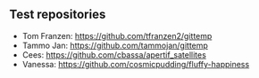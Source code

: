 ## Test repositories
* Tom Franzen: https://github.com/tfranzen2/gittemp
* Tammo Jan: https://github.com/tammojan/gittemp
* Cees: https://github.com/cbassa/apertif_satellites
* Vanessa: https://github.com/cosmicpudding/fluffy-happiness
